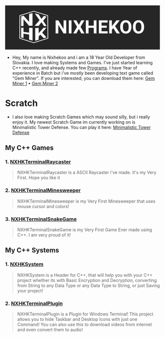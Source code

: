 ![Image](https://raw.githubusercontent.com/Nixhekoo/Nixhekoo/main/Banner/Banner%202.png)
- Hey, My name is Nixhekoo and i am a 18 Year Old Developer from Slovakia. I love making Systems and Games. I've just started learning C++ recently, and already made few [Programs](https://github.com/Nixhekoo#c). I have Year of experience in Batch but i've mostly been developing text game called "Gem Miner". If you are interested, you can download them here: [Gem Miner 1](https://github.com/Fisterkoo) • [Gem Miner 2](https://github.com/fakefizty)

# Scratch
- I also love making Scratch Games which may sound silly, but i really enjoy it. My newest Scratch Game im currently working on is Minimalistic Tower Defense. You can play it here: [Minimalistic Tower Defense](https://scratch.mit.edu/projects/992952148/)
  
## My C++ Games
### 1. [NXHKTerminalRaycaster](https://github.com/Nixhekoo/NXHKTerminalRaycaster_V1_CPP) 
> NXHKTerminalRaycaster is a ASCII Raycaster i've made. It's my Very First. Hope you like it
### 2. [NXHKTerminalMinesweeper](https://github.com/Nixhekoo/NXHKTerminalMinesweeper_V1_CPP)
> NXHKTerminalMinesweeper is my Very First Minesweeper that uses mouse cursor and colors!
### 3. [NXHKTerminalSnakeGame](https://github.com/Nixhekoo/NXHKTerminalSnakeGame_V1_CPP)
> NXHKTerminalSnakeGame is my Very First Game Ever made using C++. I am very proud of it!

## My C++ Systems
### 1. [NXHKSystem](https://github.com/Nixhekoo/NXHKSystem)
> NXHKSystem is a Header for C++, that will help you with your C++ project whether its with Basic Encryption and Decryption, converting from String to any Data Type or any Data Type to String, or just Saving your project!
### 2. [NXHKTerminalPlugin](https://github.com/Nixhekoo/NXHKTerminalPlugin)
> NXHKTerminalPlugin is a Plugin for Windows Terminal! This project allows you to hide Taskbar and Desktop Icons with just one Command! You can also use this to download videos from internet and even convert them to audio!
